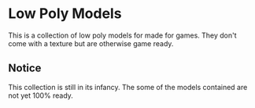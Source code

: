 # Low Poly Models

This is a collection of low poly models for made for games. They don't come with a texture but are otherwise game ready.

## Notice

This collection is still in its infancy. The some of the models contained are not yet 100% ready.